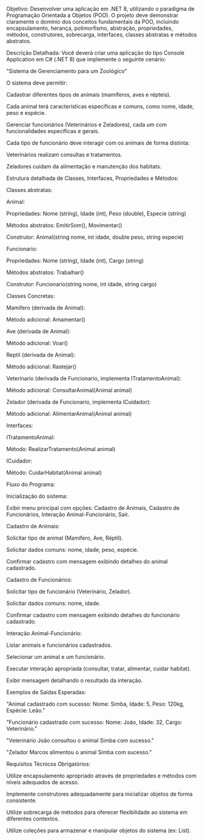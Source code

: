 Objetivo:
Desenvolver uma aplicação em .NET 8, utilizando o paradigma de Programação Orientada a Objetos (POO). O projeto deve demonstrar claramente o domínio dos conceitos fundamentais da POO, incluindo encapsulamento, herança, polimorfismo, abstração, propriedades, métodos, construtores, sobrecarga, interfaces, classes abstratas e métodos abstratos.

Descrição Detalhada:
Você deverá criar uma aplicação do tipo Console Application em C# (.NET 8) que implemente o seguinte cenário:

"Sistema de Gerenciamento para um Zoológico"

O sistema deve permitir:

Cadastrar diferentes tipos de animais (mamíferos, aves e répteis).

Cada animal terá características específicas e comuns, como nome, idade, peso e espécie.

Gerenciar funcionários (Veterinários e Zeladores), cada um com funcionalidades específicas e gerais.

Cada tipo de funcionário deve interagir com os animais de forma distinta:

Veterinários realizam consultas e tratamentos.

Zeladores cuidam da alimentação e manutenção dos habitats.

Estrutura detalhada de Classes, Interfaces, Propriedades e Métodos:

Classes abstratas:

Animal:

Propriedades: Nome (string), Idade (int), Peso (double), Especie (string)

Métodos abstratos: EmitirSom(), Movimentar()

Construtor: Animal(string nome, int idade, double peso, string especie)

Funcionario:

Propriedades: Nome (string), Idade (int), Cargo (string)

Métodos abstratos: Trabalhar()

Construtor: Funcionario(string nome, int idade, string cargo)

Classes Concretas:

Mamifero (derivada de Animal):

Método adicional: Amamentar()

Ave (derivada de Animal):

Método adicional: Voar()

Reptil (derivada de Animal):

Método adicional: Rastejar()

Veterinario (derivada de Funcionario, implementa ITratamentoAnimal):

Método adicional: ConsultarAnimal(Animal animal)

Zelador (derivada de Funcionario, implementa ICuidador):

Método adicional: AlimentarAnimal(Animal animal)

Interfaces:

ITratamentoAnimal:

Método: RealizarTratamento(Animal animal)

ICuidador:

Método: CuidarHabitat(Animal animal)

Fluxo do Programa:

Inicialização do sistema:

Exibir menu principal com opções: Cadastro de Animais, Cadastro de Funcionários, Interação Animal-Funcionário, Sair.

Cadastro de Animais:

Solicitar tipo de animal (Mamífero, Ave, Réptil).

Solicitar dados comuns: nome, idade, peso, espécie.

Confirmar cadastro com mensagem exibindo detalhes do animal cadastrado.

Cadastro de Funcionários:

Solicitar tipo de funcionário (Veterinário, Zelador).

Solicitar dados comuns: nome, idade.

Confirmar cadastro com mensagem exibindo detalhes do funcionário cadastrado.

Interação Animal-Funcionário:

Listar animais e funcionários cadastrados.

Selecionar um animal e um funcionário.

Executar interação apropriada (consultar, tratar, alimentar, cuidar habitat).

Exibir mensagem detalhando o resultado da interação.

Exemplos de Saídas Esperadas:

"Animal cadastrado com sucesso: Nome: Simba, Idade: 5, Peso: 120kg, Espécie: Leão."

"Funcionário cadastrado com sucesso: Nome: João, Idade: 32, Cargo: Veterinário."

"Veterinário João consultou o animal Simba com sucesso."

"Zelador Marcos alimentou o animal Simba com sucesso."

Requisitos Técnicos Obrigatórios:

Utilize encapsulamento apropriado através de propriedades e métodos com níveis adequados de acesso.

Implemente construtores adequadamente para inicializar objetos de forma consistente.

Utilize sobrecarga de métodos para oferecer flexibilidade ao sistema em diferentes contextos.

Utilize coleções para armazenar e manipular objetos do sistema (ex: List).
